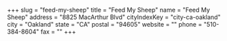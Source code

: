 +++
slug = "feed-my-sheep"
title = "Feed My Sheep"
name = "Feed My Sheep"
address = "8825 MacArthur Blvd"
cityIndexKey = "city-ca-oakland"
city = "Oakland"
state = "CA"
postal = "94605"
website = ""
phone = "510-384-8604"
fax = ""
+++
